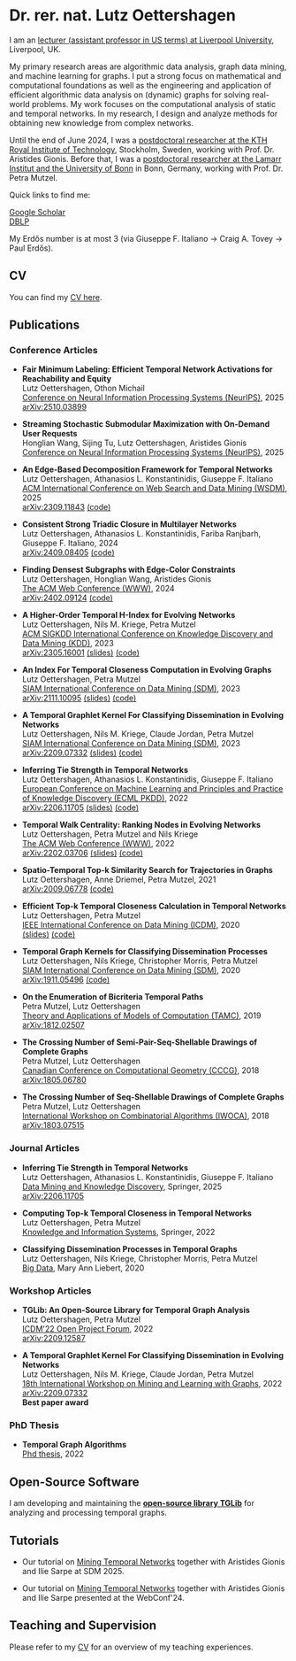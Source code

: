 # Dr. rer. nat. Lutz Oettershagen

I am an [lecturer (assistant professor in US terms) at Liverpool University](https://www.liverpool.ac.uk/people/lutz-oettershagen/), Liverpool, UK.

My primary research areas are algorithmic data analysis, graph data mining, and machine learning for graphs.
I put a strong focus on mathematical and computational foundations as well as the engineering and application of efficient algorithmic data analysis on (dynamic) graphs for solving real-world problems. My work focuses on the computational analysis of static and temporal networks. In my research, I design and analyze methods for obtaining new knowledge from complex networks.


Until the end of June 2024, I was a [postdoctoral researcher at the KTH Royal Institute of Technology](https://www.kth.se/), Stockholm, Sweden, working with Prof. Dr. Aristides Gionis.
Before that, I was a [postdoctoral researcher at the Lamarr Institut and the University of Bonn](https://ca.cs.uni-bonn.de//doku.php) in Bonn, Germany, working with Prof. Dr. Petra Mutzel.


Quick links to find me:  


[Google Scholar](https://scholar.google.com/citations?user=NnaJPcMAAAAJ&hl=en)  
[DBLP](https://dblp.org/pid/217/2351.html)  


My Erdős number is at most 3 (via Giuseppe F. Italiano → Craig A. Tovey → Paul Erdős).

## CV

You can find my [CV here](https://github.com/Lutzoe/lutzoe.github.io/raw/master/cv/CV_Lutz_Oettershagen.pdf).



## Publications 
### Conference Articles 

* **Fair Minimum Labeling: Efficient Temporal Network Activations for Reachability and Equity**  
Lutz Oettershagen, Othon Michail  
[Conference on Neural Information Processing Systems (NeurIPS)](https://neurips.cc/virtual/2025/poster/116182), 2025  
[arXiv:2510.03899](https://arxiv.org/abs/2510.03899)

* **Streaming Stochastic Submodular Maximization with On-Demand User Requests**  
Honglian Wang, Sijing Tu, Lutz Oettershagen, Aristides Gionis  
[Conference on Neural Information Processing Systems (NeurIPS)](https://neurips.cc/virtual/2025/poster/115927), 2025

* **An Edge-Based Decomposition Framework for Temporal Networks**  
Lutz Oettershagen, Athanasios L. Konstantinidis, Giuseppe F. Italiano  
[ACM International Conference on Web Search and Data Mining (WSDM)](https://www.wsdm-conference.org/2025), 2025  
[arXiv:2309.11843](https://arxiv.org/abs/2309.11843) [(code)](https://gitlab.com/tgpublic/tgkd)

* **Consistent Strong Triadic Closure in Multilayer Networks**  
Lutz Oettershagen, Athanasios L. Konstantinidis, Fariba Ranjbarh, Giuseppe F. Italiano, 2024  
[arXiv:2409.08405](https://arxiv.org/abs/2409.08405) [(code)](https://gitlab.com/multilayergraphs/multilayerstc)

* **Finding Densest Subgraphs with Edge-Color Constraints**  
Lutz Oettershagen, Honglian Wang, Aristides Gionis  
[The ACM Web Conference (WWW)](https://www2024.thewebconf.org/), 2024  
[arXiv:2402.09124](https://arxiv.org/abs/2402.09124) [(code)](https://gitlab.com/densest/diverse)  

* **A Higher-Order Temporal H-Index for Evolving Networks**  
Lutz Oettershagen, Nils M. Kriege, Petra Mutzel  
[ACM SIGKDD International Conference on Knowledge Discovery and Data Mining (KDD)](https://kdd.org/kdd2023/), 2023  
[arXiv:2305.16001](https://arxiv.org/abs/2305.16001) [(slides)](https://gitlab.com/tgpublic/tgh/-/raw/main/kdd23_slides.pdf?ref_type=heads) [(code)](https://gitlab.com/tgpublic/tgh)

* **An Index For Temporal Closeness Computation in Evolving Graphs**  
Lutz Oettershagen, Petra Mutzel  
[SIAM International Conference on Data Mining (SDM)](https://www.siam.org/conferences/cm/conference/sdm23), 2023  
[arXiv:2111.10095](https://arxiv.org/abs/2111.10095) [(slides)](https://gitlab.com/tgpublic/tgindex/-/raw/main/slides.pdf?ref_type=heads) [(code)](https://gitlab.com/tgpublic/tgindex)

* **A Temporal Graphlet Kernel For Classifying Dissemination in Evolving Networks**  
Lutz Oettershagen, Nils M. Kriege, Claude Jordan, Petra Mutzel  
[SIAM International Conference on Data Mining (SDM)](https://www.siam.org/conferences/cm/conference/sdm23), 2023  
[arXiv:2209.07332](https://arxiv.org/abs/2209.07332) [(slides)](https://gitlab.com/tgpublic/tgraphlet/-/raw/main/A%20Temporal%20Graphlet%20Kernel%20for%20Classifying%20Dissemination%20in%20Evolving%20Networks.pdf?ref_type=heads) [(code)](https://gitlab.com/tgpublic/tgraphlet)
 
* **Inferring Tie Strength in Temporal Networks**  
Lutz Oettershagen, Athanasios L. Konstantinidis, Giuseppe F. Italiano  
[European Conference on Machine Learning and Principles and Practice of Knowledge Discovery (ECML PKDD)](https://2022.ecmlpkdd.org/), 2022  
[arXiv:2206.11705](https://arxiv.org/abs/2206.11705) [(slides)](https://gitlab.com/tgpublic/tgstc/-/raw/main/slides.pdf?ref_type=heads) [(code)](https://gitlab.com/tgpublic/tgstc)

* **Temporal Walk Centrality: Ranking Nodes in Evolving Networks**  
Lutz Oettershagen, Petra Mutzel and Nils Kriege  
[The ACM Web Conference (WWW)](https://www2022.thewebconf.org/), 2022  
[arXiv:2202.03706](https://arxiv.org/abs/2202.03706) [(slides)](https://gitlab.com/tgpublic/twc/-/raw/main/slides.pdf?ref_type=heads) [(code)](https://gitlab.com/tgpublic/twc)

* **Spatio-Temporal Top-k Similarity Search for Trajectories in Graphs**  
Lutz Oettershagen, Anne Driemel, Petra Mutzel, 2021  
[arXiv:2009.06778](https://arxiv.org/abs/2009.06778) [(code)](https://gitlab.com/tgpublic/topktraj)

* **Efficient Top-k Temporal Closeness Calculation in Temporal Networks**  
Lutz Oettershagen, Petra Mutzel  
[IEEE International Conference on Data Mining (ICDM)](http://icdm2020.bigke.org/), 2020  
[(slides)](https://gitlab.com/tgpublic/tgcloseness/-/raw/master/slides.pdf?ref_type=heads) [(code)](https://gitlab.com/tgpublic/tgcloseness)

* **Temporal Graph Kernels for Classifying Dissemination Processes**  
Lutz Oettershagen, Nils Kriege, Christopher Morris, Petra Mutzel  
[SIAM International Conference on Data Mining (SDM)](https://www.siam.org/conferences/cm/conference/sdm20), 2020  
[arXiv:1911.05496](https://arxiv.org/abs/1911.05496) [(code)](https://gitlab.com/tgpublic/tgkernel)

* **On the Enumeration of Bicriteria Temporal Paths**  
Petra Mutzel, Lutz Oettershagen  
[Theory and Applications of Models of Computation (TAMC)](http://www.f.waseda.jp/watada/TAMC2019/), 2019  
[arXiv:1812.02507](https://arxiv.org/abs/1812.02507)

* **The Crossing Number of Semi-Pair-Seq-Shellable Drawings of Complete Graphs**  
Petra Mutzel, Lutz Oettershagen  
[Canadian Conference on Computational Geometry (CCCG)](http://www.cs.umanitoba.ca/~cccg2018/), 2018  
[arXiv:1805.06780](https://arxiv.org/abs/1805.06780)

* **The Crossing Number of Seq-Shellable Drawings of Complete Graphs**  
Petra Mutzel, Lutz Oettershagen  
[International Workshop on Combinatorial Algorithms (IWOCA)](https://www.comp.nus.edu.sg/~iwoca18/), 2018  
[arXiv:1803.07515](https://arxiv.org/abs/1803.07515)

### Journal Articles 

* **Inferring Tie Strength in Temporal Networks**  
Lutz Oettershagen, Athanasios L. Konstantinidis, Giuseppe F. Italiano    
[Data Mining and Knowledge Discovery](https://link.springer.com/article/10.1007/s10618-025-01093-8), Springer, 2025  
[arXiv:2206.11705](https://arxiv.org/abs/2206.11705) 

* **Computing Top-k Temporal Closeness in Temporal Networks**  
Lutz Oettershagen, Petra Mutzel  
[Knowledge and Information Systems](https://doi.org/10.1007/s10115-021-01639-4), Springer, 2022

* **Classifying Dissemination Processes in Temporal Graphs**  
Lutz Oettershagen, Nils Kriege, Christopher Morris, Petra Mutzel  
[Big Data](https://www.liebertpub.com/doi/full/10.1089/big.2020.0086), Mary Ann Liebert, 2020


### Workshop Articles 
* **TGLib: An Open-Source Library for Temporal Graph Analysis**  
Lutz Oettershagen, Petra Mutzel  
[ICDM'22 Open Project Forum](https://www.cs.ucr.edu/~epapalex/icdm22-open-project-forum/), 2022  
[arXiv:2209.12587](https://arxiv.org/abs/2209.12587)

* **A Temporal Graphlet Kernel For Classifying Dissemination in Evolving Networks**  
Lutz Oettershagen, Nils M. Kriege, Claude Jordan, Petra Mutzel  
[18th International Workshop on Mining and Learning with Graphs](https://www.mlgworkshop.ml/), 2022  
[arXiv:2209.07332](https://arxiv.org/abs/2209.07332)  
**Best paper award** 

### PhD Thesis
* **Temporal Graph Algorithms**  
[Phd thesis](https://bonndoc.ulb.uni-bonn.de/xmlui/handle/20.500.11811/10104), 2022  



## Open-Source Software
I am developing and maintaining
the [**open-source library TGLib**](https://gitlab.com/tgpublic/tglib) for analyzing and processing temporal graphs.


## Tutorials

* Our tutorial  on [Mining Temporal Networks](https://miningtemporalnetworks.github.io/) together with Aristides Gionis and Ilie Sarpe  at SDM 2025.

* Our tutorial on [Mining Temporal Networks](https://miningtemporalnetworks.github.io/) together with Aristides Gionis and Ilie Sarpe presented at the WebConf'24.


## Teaching and Supervision

Please refer to my [CV](https://github.com/Lutzoe/lutzoe.github.io/raw/master/cv/CV_Lutz_Oettershagen.pdf) for an overview of my teaching experiences.
